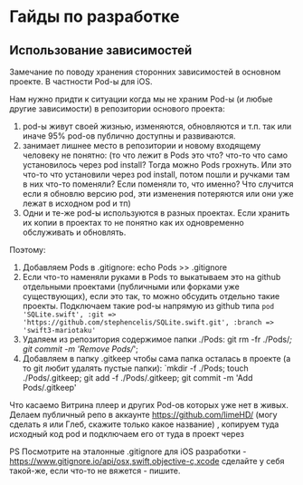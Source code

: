 # Гайды по разработке

## Использование зависимостей

Замечание по поводу хранения сторонних зависимостей в основном проекте. В частности Pod-ы для iOS.

Нам нужно придти к ситуации когда мы не храним Pod-ы (и любые другие зависимости) в репозитории основого проекта:

1) pod-ы живут своей жизнью, изменяются, обновляются и т.п. так или иначе 95% pod-ов публично доступны и развиваются.
2) занимает лишнее место в репозитории и новому входящему человеку не понятно: (то что лежит в Pods это что? что-то что само установилось через pod install? Тогда можно Pods грохнуть. Или это что-то что установили через pod install, потом пошли и ручками там в них что-то поменяли? Если поменяли то, что именно? Что случится если я обновлю версию pod, эти изменения потеряются или они уже лежат в исходном pod  и тп)
3) Одни и те-же pod-ы используются в разных проектах. Если хранить их копии в проектах то не понятно как их одновременно обслуживать и обновлять.

Поэтому:

1. Добавляем Pods в .gitignore: echo Pods >> .gitignore
2. Если что-то наменяли руками в Pods то выкатываем это на github отдельными проектами (публичными или форками уже существующих), если это так, то можно обсудить отдельно такие проекты. Подключаем такие pod-ы напрямую из github типа `pod 'SQLite.swift', :git => 'https://github.com/stephencelis/SQLite.swift.git', :branch => 'swift3-mariotaku'`
3. Удаляем из репозитория содержимое папки ./Pods: git rm -fr ./Pods/*; git commit -m 'Remove Pods/*';
4. Добавляем в папку .gitkeep чтобы сама папка осталась в проекте (а то git любит удалять пустые папки): `mkdir -f ./Pods; touch ./Pods/.gitkeep; git add -f ./Pods/.gitkeep; git commit -m 'Add Pods/.gitkeep'

Что касаемо Витрина плеер и других Pod-ов которых уже нет в живых. Делаем публичный репо в аккаунте https://github.com/limeHD/ (могу сделать я или Глеб, скажите только какое название) , копируем туда исходный код pod и подключаем его от туда в проект через  


PS Посмотрите на эталонные .gitignore для iOS разработки - https://www.gitignore.io/api/osx,swift,objective-c,xcode сделайте у себя такой-же, если что-то не вяжется - пишите.
